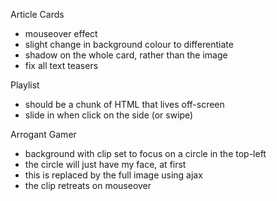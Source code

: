 Article Cards
 - mouseover effect
 - slight change in background colour to differentiate
 - shadow on the whole card, rather than the image
 - fix all text teasers

Playlist
 - should be a chunk of HTML that lives off-screen
 - slide in when click on the side (or swipe)

Arrogant Gamer
 - background with clip set to focus on a circle in the top-left
 - the circle will just have my face, at first
 - this is replaced by the full image using ajax
 - the clip retreats on mouseover

